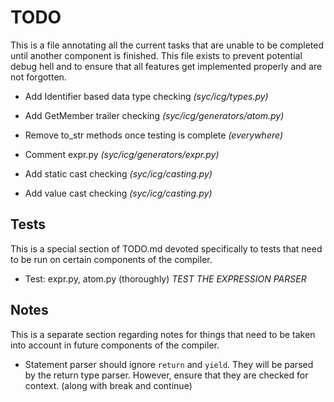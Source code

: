 # TODO
This is a file annotating all the current tasks that are unable to be completed until another component is finished.
This file exists to prevent potential debug hell and to ensure that all features get implemented properly and are not forgotten.

 - Add Identifier based data type checking *(syc/icg/types.py)*
 
 - Add GetMember trailer checking *(syc/icg/generators/atom.py)*
 
 - Remove to_str methods once testing is complete *(everywhere)*
 
 - Comment expr.py *(syc/icg/generators/expr.py)* 

 - Add static cast checking *(syc/icg/casting.py)*
 
 - Add value cast checking *(syc/icg/casting.py)*

## Tests
This is a special section of TODO.md devoted specifically to tests that need to be run on certain components of the compiler.

 - Test: expr.py, atom.py (thoroughly) *TEST THE EXPRESSION PARSER*
 
## Notes
This is a separate section regarding notes for things that need to be taken into account in future components of the compiler.

 - Statement parser should ignore `return` and `yield`.  They will be parsed by the return type parser.  However, ensure that
 they are checked for context. (along with break and continue)
